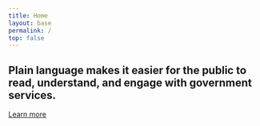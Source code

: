 ```yaml
---
title: Home
layout: base
permalink: /
top: false
---
```


<section class="usa-section usa-grid flex items-stretch">
<div class="usa-width-one-half">
  <h2>
    Plain language makes it easier for the public to read, understand, and engage with government services.
  </h2>
  <a class="usa-button usa-button-big usa-button-primary-alt" href="/law/">
    Learn more
  </a>
</div>
<div class="usa-width-one-half">

</div>
</section>
